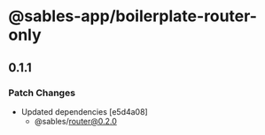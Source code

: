 # @sables-app/boilerplate-router-only

## 0.1.1

### Patch Changes

- Updated dependencies [e5d4a08]
  - @sables/router@0.2.0
